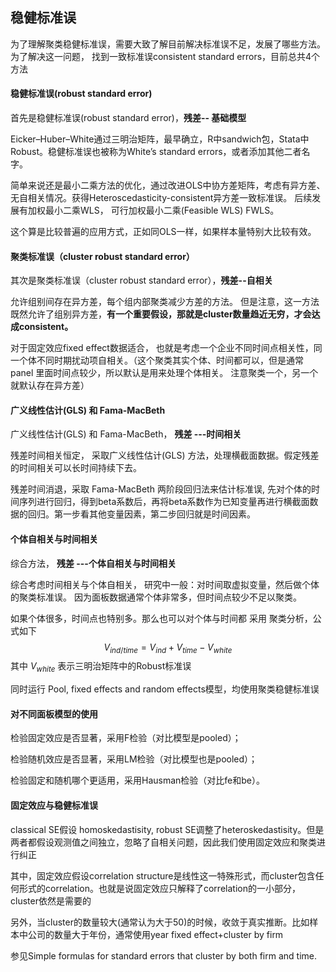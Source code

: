 ## 稳健标准误

为了理解聚类稳健标准误，需要大致了解目前解决标准误不足，发展了哪些方法。为了解决这一问题， 找到一致标准误consistent standard errors，目前总共4个方法

#### 稳健标准误(robust standard error)

首先是稳健标准误(robust standard error)，**残差-- 基础模型**

Eicker–Huber–White通过三明治矩阵，最早确立，R中sandwich包，Stata中Robust。稳健标准误也被称为White’s standard errors，或者添加其他二者名字。

简单来说还是最小二乘方法的优化，通过改进OLS中协方差矩阵，考虑有异方差、无自相关情况。获得Heteroscedasticity-consistent异方差一致标准误。 后续发展有加权最小二乘WLS， 可行加权最小二乘(Feasible WLS) FWLS。

这个算是比较普遍的应用方式，正如同OLS一样，如果样本量特别大比较有效。

#### 聚类标准误（cluster robust standard error）

其次是聚类标准误（cluster robust standard error），**残差--自相关**

允许组别间存在异方差，每个组内部聚类减少方差的方法。 但是注意，这一方法既然允许了组别异方差，**有一个重要假设，那就是cluster数量趋近无穷，才会达成consistent。**

对于固定效应fixed effect数据适合， 也就是考虑一个企业不同时间点相关性，同一个体不同时期扰动项自相关。（这个聚类其实个体、时间都可以，但是通常panel 里面时间点较少，所以默认是用来处理个体相关。 注意聚类一个，另一个就默认存在异方差）

#### 广义线性估计(GLS) 和 Fama-MacBeth

广义线性估计(GLS) 和 Fama-MacBeth， **残差 ---时间相关**

残差时间相关恒定， 采取广义线性估计(GLS) 方法，处理横截面数据。假定残差的时间相关可以长时间持续下去。

残差时间消退，采取 Fama-MacBeth 两阶段回归法来估计标准误, 先对个体的时间序列进行回归，得到beta系数后，再将beta系数作为已知变量再进行横截面数据的回归。第一步看其他变量因素，第二步回归就是时间因素。

#### 个体自相关与时间相关

综合方法， **残差 ---个体自相关与时间相关**

综合考虑时间相关与个体自相关， 研究中一般：对时间取虚拟变量，然后做个体的聚类标准误。    因为面板数据通常个体非常多，但时间点较少不足以聚类。

如果个体很多，时间点也特别多。那么也可以对个体与时间都 采用 聚类分析，公式如下
$$
V_{ind/time} = V_{ind}+V_{time}-V_{white}
$$
其中 $V_{white}$ 表示三明治矩阵中的Robust标准误

同时运行 Pool, fixed effects and random effects模型，均使用聚类稳健标准误

#### 对不同面板模型的使用

检验固定效应是否显著，采用F检验（对比模型是pooled）；

检验随机效应是否显著，采用LM检验（对比模型也是pooled）；

检验固定和随机哪个更适用，采用Hausman检验（对比fe和be）。

#### 固定效应与稳健标准误

classical SE假设 homoskedastisity, robust SE调整了heteroskedastisity。但是两者都假设观测值之间独立，忽略了自相关问题，因此我们使用固定效应和聚类进行纠正

其中，固定效应假设correlation structure是线性这一特殊形式，而cluster包含任何形式的correlation。也就是说固定效应只解释了correlation的一小部分，cluster依然是需要的

另外，当cluster的数量较大(通常认为大于50)的时候，收敛于真实推断。比如样本中公司的数量大于年份，通常使用year fixed effect+cluster by firm

参见Simple formulas for standard errors that cluster by both firm and time.